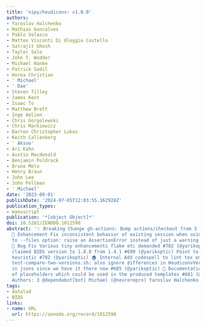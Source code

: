 ```yaml
---
title: 'nipy/heudiconv: v1.0.0'
authors:
- Yaroslav Halchenko
- Mathias Goncalves
- Pablo Velasco
- Matteo Visconti Di Oleggio Castello
- Satrajit Ghosh
- Taylor Salo
- John T. Wodder
- Michael Hanke
- Patrick Sadil
- Horea Christian
- ' Michael'
- ' Dae'
- Steven Tilley
- James Kent
- Isaac To
- Matthew Brett
- Inge Amlien
- Chris Gorgolewski
- Chris Markiewicz
- Darren Christopher Lukas
- Keith Callenberg
- ' Aksoo'
- Ari Kahn
- Austin Macdonald
- Benjamin Poldrack
- Bruno Melo
- Henry Braun
- John Lee
- John Pellman
- ' Michael'
date: '2023-09-01'
publishDate: '2024-07-05T12:03:55.162928Z'
publication_types:
- manuscript
publication: '*[object Object]*'
doi: 10.5281/ZENODO.1012598
abstract: '💥 Breaking Change gh-actions: Bump actions/checkout from 3 to 4 #703 (@dependabot[bot])
  🚀 Enhancement Fix inconsistent behavior of existing session when using -d compared
  to --files option: raise an AssertionError instead of just a warning #682 (@neurorepro)
  🐛 Bug Fix Various tiny enhancements flake etc demanded #702 (@yarikoptic) Boost
  claimed BIDS version to 1.8.0 from 1.4.1 #699 (@yarikoptic) Point to Courtois-neuromod
  heuristic #702 (@yarikoptic) 🏠 Internal Add codespell to lint tox env #706 (@yarikoptic)
  test-compare-two-versions.sh: also ignore differences in HeudiconvVersion field
  in jsons since we have it there now #685 (@yarikoptic) 📝 Documentation Add description
  of placeholders which could be used in the produced templates #681 (@yarikoptic)
  Authors: 3 @dependabot[bot] Michael (@neurorepro) Yaroslav Halchenko (@yarikoptic)'
tags:
- datalad
- BIDS
links:
- name: URL
  url: https://zenodo.org/record/1012598
---
```

